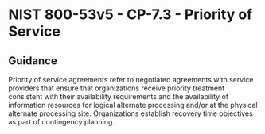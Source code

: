 # NIST 800-53v5 - CP-7.3 - Priority of Service
## Guidance
Priority of service agreements refer to negotiated agreements with service providers that ensure that organizations receive priority treatment consistent with their availability requirements and the availability of information resources for logical alternate processing and/or at the physical alternate processing site. Organizations establish recovery time objectives as part of contingency planning.